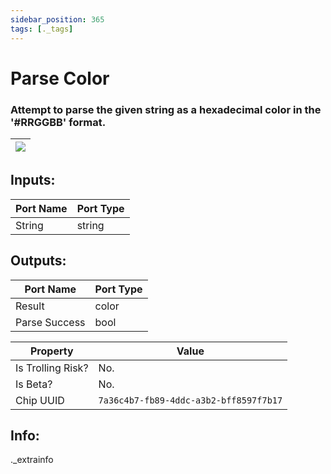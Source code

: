 ```yaml
---
sidebar_position: 365
tags: [._tags]
---
```


# Parse Color


### Attempt to parse the given string as a hexadecimal color in the '#RRGGBB' format.

| ![](https://images-ext-2.discordapp.net/external/MPmIaQzlEPmgGWlgi-WxBBXt0Bjv_zWPkg1y1f_sy3s/https/www.recroomcircuits.com/image/circuit/absolute-value?width=206&height=108) |
|-----|

## Inputs:
| Port Name | Port Type |
|-----------|-----------|
| String | string |

## Outputs:
| Port Name | Port Type |
|-----------|-----------|
| Result | color |
| Parse Success | bool | 

| Property  | Value |
|-------------------|-----------|
| Is Trolling Risk? | No. |
| Is Beta? | No. |
| Chip UUID | `7a36c4b7-fb89-4ddc-a3b2-bff8597f7b17` |

## Info:
._extrainfo